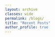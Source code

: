 ```yaml
---
layout: archive
classes: wide
permalink: /blogs/
title: "Recent Posts"
author_profile: true
---
```

<div id="retainable-rss-embed" 
    data-rss="https://medium.com/feed/@u.praneel.nihar"
    data-maxcols="2" 
    data-layout="grid" 
    data-poststyle="inline" 
    data-readmore="Read the rest" 
    data-buttonclass="btn btn-primary" 
    data-offset="-200">&#160;
 </div>

<script src="https://www.retainable.io/assets/retainable/rss-embed/retainable-rss-embed.js"></script>